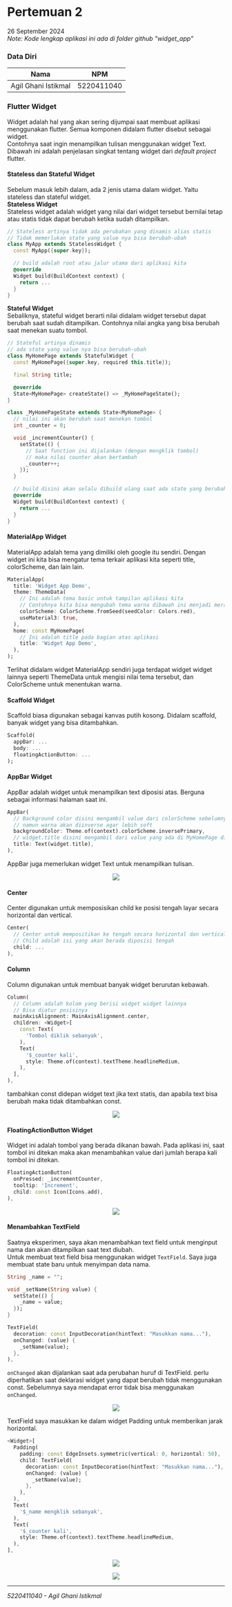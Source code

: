 # Pertemuan 2 <!-- omit in toc -->

26 September 2024 <br>
_Note: Kode lengkap aplikasi ini ada di folder github "widget_app"_

### Data Diri

| Nama                | NPM        |
| ------------------- | ---------- |
| Agil Ghani Istikmal | 5220411040 |

### Flutter Widget

Widget adalah hal yang akan sering dijumpai saat membuat aplikasi menggunakan flutter. Semua komponen didalam flutter disebut sebagai widget. <br>
Contohnya saat ingin menampilkan tulisan menggunakan widget Text. <br>
Dibawah ini adalah penjelasan singkat tentang widget dari _default project_ flutter.

#### Stateless dan Stateful Widget

Sebelum masuk lebih dalam, ada 2 jenis utama dalam widget. Yaitu stateless dan stateful widget. <br>
**Stateless Widget** <br>
Stateless widget adalah widget yang nilai dari widget tersebut bernilai tetap atau statis tidak dapat berubah ketika sudah ditampilkan. <br>

```dart
// Stateless artinya tidak ada perubahan yang dinamis alias statis
// Tidak memerlukan state yang value nya bisa berubah-ubah
class MyApp extends StatelessWidget {
  const MyApp({super.key});

  // build adalah root atau jalur utama dari aplikasi kita
  @override
  Widget build(BuildContext context) {
    return ...
  }
}
```

**Stateful Widget** <br>
Sebaliknya, stateful widget berarti nilai didalam widget tersebut dapat berubah saat sudah ditampilkan. Contohnya nilai angka yang bisa berubah saat menekan suatu tombol.

```dart
// Stateful artinya dinamis
// ada state yang value nya bisa berubah-ubah
class MyHomePage extends StatefulWidget {
  const MyHomePage({super.key, required this.title});

  final String title;

  @override
  State<MyHomePage> createState() => _MyHomePageState();
}

class _MyHomePageState extends State<MyHomePage> {
  // nilai ini akan berubah saat menekan tombol
  int _counter = 0;

  void _incrementCounter() {
    setState(() {
      // Saat function ini dijalankan (dengan mengklik tombol)
      // maka nilai counter akan bertambah
      _counter++;
    });
  }

  // build disini akan selalu dibuild ulang saat ada state yang berubah
  @override
  Widget build(BuildContext context) {
    return ...
  }
}
```

#### MaterialApp Widget

MaterialApp adalah tema yang dimiliki oleh google itu sendiri. Dengan widget ini kita bisa mengatur tema terkair aplikasi kita seperti title, colorScheme, dan lain lain.

```dart
MaterialApp(
  title: 'Widget App Demo',
  theme: ThemeData(
    // Ini adalah tema basic untuk tampilan aplikasi kita
    // Contohnya kita bisa mengubah tema warna dibawah ini menjadi merah
    colorScheme: ColorScheme.fromSeed(seedColor: Colors.red),
    useMaterial3: true,
  ),
  home: const MyHomePage(
    // Ini adalah title pada bagian atas aplikasi
    title: 'Widget App Demo',
  ),
);
```

Terlihat didalam widget MaterialApp sendiri juga terdapat widget widget lainnya seperti ThemeData untuk mengisi nilai tema tersebut, dan ColorScheme untuk menentukan warna.

#### Scaffold Widget

Scaffold biasa digunakan sebagai kanvas putih kosong. Didalam scaffold, banyak widget yang bisa ditambahkan.

```dart
Scaffold(
  appBar: ...
  body: ...
  floatingActionButton: ...
);
```

#### AppBar Widget

AppBar adalah widget untuk menampilkan text diposisi atas. Berguna sebagai informasi halaman saat ini.

```dart
AppBar(
  // Background color disini mengambil value dari colorScheme sebelumnya
  // namun warna akan diinverse agar lebih soft
  backgroundColor: Theme.of(context).colorScheme.inversePrimary,
  // widget.title disini mengambil dari value yang ada di MyHomePage diatas
  title: Text(widget.title),
),
```

AppBar juga memerlukan widget Text untuk menampilkan tulisan.

<p align="center">
  <img src="./assets/appbar-1.jpg" />
</p>

#### Center

Center digunakan untuk memposisikan child ke posisi tengah layar secara horizontal dan vertical.

```dart
Center(
  // Center untuk mempositikan ke tengah secara horizontal dan vertical
  // Child adalah isi yang akan berada diposisi tengah
  child: ...
),
```

#### Column

Column digunakan untuk membuat banyak widget berurutan kebawah.

```dart
Column(
  // Column adalah kolom yang berisi widget widget lainnya
  // Bisa diatur posisinya
  mainAxisAlignment: MainAxisAlignment.center,
  children: <Widget>[
    const Text(
      'Tombol diklik sebanyak',
    ),
    Text(
      '$_counter kali',
      style: Theme.of(context).textTheme.headlineMedium,
    ),
  ],
),
```

tambahkan const didepan widget text jika text statis, dan apabila text bisa berubah maka tidak ditambahkan const.

<p align="center">
  <img src="./assets/column-1.jpg" />
</p>

#### FloatingActionButton Widget

Widget ini adalah tombol yang berada dikanan bawah. Pada aplikasi ini, saat tombol ini ditekan maka akan menambahkan value dari jumlah berapa kali tombol ini ditekan.

```dart
FloatingActionButton(
  onPressed: _incrementCounter,
  tooltip: 'Increment',
  child: const Icon(Icons.add),
),
```

<p align="center">
  <img src="./assets/floating-1.jpg" />
</p>

#### Menambahkan TextField

Saatnya eksperimen, saya akan menambahkan text field untuk menginput nama dan akan ditampilkan saat text diubah. <br>
Untuk membuat text field bisa menggunakan widget `TextField`. Saya juga membuat state baru untuk menyimpan data nama.

```dart
String _name = "";

void _setName(String value) {
  setState(() {
    _name = value;
  });
}
```

```dart
TextField(
  decoration: const InputDecoration(hintText: "Masukkan nama..."),
  onChanged: (value) {
    _setName(value);
  },
),
```

`onChanged` akan dijalankan saat ada perubahan huruf di TextField. perlu diperhatikan saat deklarasi widget yang dapat berubah tidak menggunakan const. Sebelumnya saya mendapat error tidak bisa menggunakan `onChanged`.

<p align="center">
  <img src="./assets/textfield-1.jpg" />
</p>

TextField saya masukkan ke dalam widget Padding untuk memberikan jarak horizontal.

```dart
<Widget>[
  Padding(
    padding: const EdgeInsets.symmetric(vertical: 0, horizontal: 50),
    child: TextField(
      decoration: const InputDecoration(hintText: "Masukkan nama..."),
      onChanged: (value) {
        _setName(value);
      },
    ),
  ),
  Text(
    '$_name mengklik sebanyak',
  ),
  Text(
    '$_counter kali',
    style: Theme.of(context).textTheme.headlineMedium,
  ),
],
```

<p align="center">
  <img src="./assets/textfield-2.jpg" />
</p>

<p align="center">
  <img src="./assets/textfield-3.jpg" />
</p>

---

_5220411040 - Agil Ghani Istikmal_
